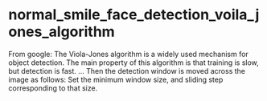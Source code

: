 # normal_smile_face_detection_voila_jones_algorithm
 From google: The Viola-Jones algorithm is a widely used mechanism for object detection. The main property of this algorithm is that training is slow, but detection is fast. ... Then the detection window is moved across the image as follows: Set the minimum window size, and sliding step corresponding to that size.
